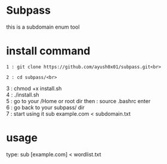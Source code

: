 # Subpass

this is a subdomain enum tool 

# install command
```
1 : git clone https://github.com/ayush0x01/subpass.git<br>
```
```
2 : cd subpass/<br>
```
3 : chmod +x install.sh<br>
4 : ./install.sh<br>
5 : go to your /Home or root dir then : source .bashrc enter<br>
6 : go back to your subpass/ dir <br>
7 : start using it sub example.com < subdomain.txt <br>

# usage

type: sub [example.com] < wordlist.txt
